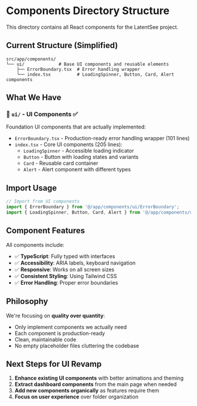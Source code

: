 # Components Directory Structure

This directory contains all React components for the LatentSee project.

## Current Structure (Simplified)

```
src/app/components/
└── ui/             # Base UI components and reusable elements
    ├── ErrorBoundary.tsx  # Error handling wrapper
    └── index.tsx          # LoadingSpinner, Button, Card, Alert components
```

## What We Have

### 📁 `ui/` - UI Components ✅
Foundation UI components that are actually implemented:
- `ErrorBoundary.tsx` - Production-ready error handling wrapper (101 lines)
- `index.tsx` - Core UI components (205 lines):
  - `LoadingSpinner` - Accessible loading indicator
  - `Button` - Button with loading states and variants
  - `Card` - Reusable card container
  - `Alert` - Alert component with different types

## Import Usage

```typescript
// Import from UI components
import { ErrorBoundary } from '@/app/components/ui/ErrorBoundary';
import { LoadingSpinner, Button, Card, Alert } from '@/app/components/ui';
```

## Component Features

All components include:
- ✅ **TypeScript**: Fully typed with interfaces
- ✅ **Accessibility**: ARIA labels, keyboard navigation
- ✅ **Responsive**: Works on all screen sizes
- ✅ **Consistent Styling**: Using Tailwind CSS
- ✅ **Error Handling**: Proper error boundaries

## Philosophy

We're focusing on **quality over quantity**:
- Only implement components we actually need
- Each component is production-ready
- Clean, maintainable code
- No empty placeholder files cluttering the codebase

## Next Steps for UI Revamp

1. **Enhance existing UI components** with better animations and theming
2. **Extract dashboard components** from the main page when needed
3. **Add new components organically** as features require them
4. **Focus on user experience** over folder organization